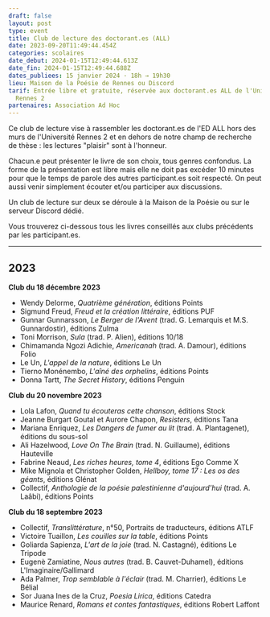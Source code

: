 ```yaml
---
draft: false
layout: post
type: event
title: Club de lecture des doctorant.es (ALL)
date: 2023-09-20T11:49:44.454Z
categories: scolaires
date_debut: 2024-01-15T12:49:44.613Z
date_fin: 2024-01-15T12:49:44.688Z
dates_publiees: 15 janvier 2024 · 18h → 19h30
lieu: Maison de la Poésie de Rennes ou Discord
tarif: Entrée libre et gratuite, réservée aux doctorant.es ALL de l'Université
  Rennes 2
partenaires: Association Ad Hoc
---
```

Ce club de lecture vise à rassembler les doctorant.es de l'ED ALL hors des murs de l'Université Rennes 2 et en dehors de notre champ de recherche de thèse : les lectures "plaisir" sont à l'honneur.

Chacun.e peut présenter le livre de son choix, tous genres confondus. La forme de la présentation est libre mais elle ne doit pas excéder 10 minutes pour que le temps de parole des autres participant.es soit respecté. On peut aussi venir simplement écouter et/ou participer aux discussions.

Un club de lecture sur deux se déroule à la Maison de la Poésie ou sur le serveur Discord dédié.

Vous trouverez ci-dessous tous les livres conseillés aux clubs précédents par les participant.es.

***

## 2023

**Club du 18 décembre 2023**

- Wendy Delorme, *Quatrième génération*, éditions Points
- Sigmund Freud, *Freud et la création littéraire*, éditions PUF
- Gunnar Gunnarsson, *Le Berger de l'Avent* (trad. G. Lemarquis et M.S. Gunnardostir), éditions Zulma
- Toni Morrison, *Sula* (trad. P. Alien), éditions 10/18
- Chimamanda Ngozi Adichie, *Americanah* (trad. A. Damour), éditions Folio
- Le Un, *L'appel de la nature*, éditions Le Un
- Tierno Monénembo, *L'aîné des orphelins*, éditions Points
- Donna Tartt, *The Secret History*, éditions Penguin

**Club du 20 novembre 2023**

- Lola Lafon, *Quand tu écouteras cette chanson*, éditions Stock
- Jeanne Burgart Goutal et Aurore Chapon, *Resisters*, éditions Tana
- Mariana Enriquez, *Les Dangers de fumer au lit* (trad. A. Plantagenet), éditions du sous-sol
- Ali Hazelwood, *Love On The Brain* (trad. N. Guillaume), éditions Hauteville
- Fabrine Neaud, *Les riches heures, tome 4*, éditions Ego Comme X
- Mike Mignola et Christopher Golden, *Hellboy, tome 17 : Les os des géants*, éditions Glénat
- Collectif, *Anthologie de la poésie palestinienne d'aujourd'hui* (trad. A. Laâbi), éditions Points

**Club du 18 septembre 2023**

- Collectif, *Translittérature*, n°50, Portraits de traducteurs, éditions ATLF
- Victoire Tuaillon, *Les couilles sur la table*, éditions Points
- Goliarda Sapienza, *L'art de la joie* (trad. N. Castagné), éditions Le Tripode
- Eugenè Zamiatine, *Nous autres* (trad. B. Cauvet-Duhamel), éditions L'Imaginaire/Gallimard
- Ada Palmer, *Trop semblable à l'éclair* (trad. M. Charrier), éditions Le Bélial
- Sor Juana Ines de la Cruz, *Poesia Lirica*, éditions Catedra
- Maurice Renard, *Romans et contes fantastiques*, éditions Robert Laffont

 